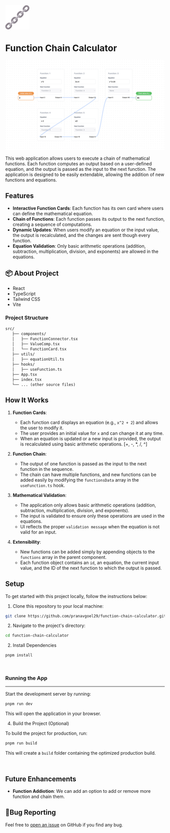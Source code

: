 <img src="https://raw.githubusercontent.com/pranavgoel29/functional-chaining/main/public/chain.png" alt="logo" width="15%" />

# Function Chain Calculator

<img src="./public/preview.png">

This web application allows users to execute a chain of mathematical functions. Each function computes an output based on a user-defined equation, and the output is passed as the input to the next function. The application is designed to be easily extendable, allowing the addition of new functions and equations.

## Features

- **Interactive Function Cards**: Each function has its own card where users can define the mathematical equation.
- **Chain of Functions**: Each function passes its output to the next function, creating a sequence of computations.
- **Dynamic Updates**: When users modify an equation or the input value, the output is recalculated, and the changes are sent though every function.
- **Equation Validation**: Only basic arithmetic operations (addition, subtraction, multiplication, division, and exponents) are allowed in the equations.

## 📦 About Project

- React
- TypeScript
- Tailwind CSS
- Vite

### Project Structure

```
src/
   ├── components/
   │   ├── FunctionConnector.tsx
   │   ├── ValueComp.tsx
   │   └── FunctionCard.tsx
   ├── utils/
   │   ├── equationUtil.ts
   ├── hooks/
   │   ├── useFunction.ts
   ├── App.tsx
   ├── index.tsx
   └── ... (other source files)
```

## How It Works

1. **Function Cards**:

   - Each function card displays an equation (e.g., `x^2 + 2`) and allows the user to modify it.
   - The user provides an initial value for `x` and can change it at any time.
   - When an equation is updated or a new input is provided, the output is recalculated using basic arithmetic operations. [+, -, *, /, ^]

2. **Function Chain**:

   - The output of one function is passed as the input to the next function in the sequence.
   - The chain can have multiple functions, and new functions can be added easily by modifying the `functionsData` array in the `useFunction.ts` hook.

3. **Mathematical Validation**:

   - The application only allows basic arithmetic operations (addition, subtraction, multiplication, division, and exponents).
   - The input is validated to ensure only these operations are used in the equations.
   - UI reflects the proper `validation message` when the equation is not valid for an input.

4. **Extensibility**:
   - New functions can be added simply by appending objects to the `functions` array in the parent component.
   - Each function object contains an `id`, an equation, the current input value, and the ID of the next function to which the output is passed.

## Setup

To get started with this project locally, follow the instructions below:

1. Clone this repository to your local machine:

```bash
git clone https://github.com/pranavgoel29/function-chain-calculator.git
```

2. Navigate to the project's directory:

```bash
cd function-chain-calculator
```

2.  Install Dependencies

```bash
pnpm install
```

<br>

### Running the App

---

Start the development server by running:

```bash
pnpm run dev
```

This will open the application in your browser.

4.  Build the Project (Optional)

To build the project for production, run:

```bash
pnpm run build
```

This will create a `build` folder containing the optimized production build.

<br>

## Future Enhancements

- **Function Addiotion**: We can add an option to add or remove more function and chain them.

## 🐛Bug Reporting

Feel free to [open an issue](https://github.com/pranavgoel29/functional-chaining) on GitHub if you find any bug.
